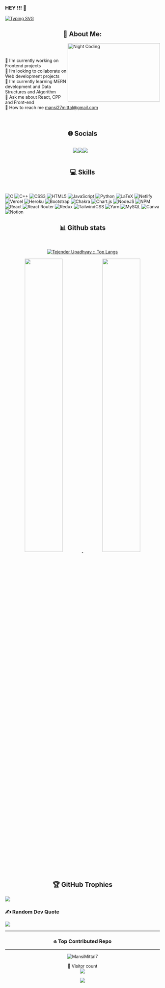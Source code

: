 
### HEY !!! 👋


[![Typing SVG](https://readme-typing-svg.herokuapp.com?font=Merriweather&size=25&duration=4000&pause=1000&color=red&background=00FFE400&center=true&width=435&lines=Mansi+Mittal+this+side+.....;IIIT+BHOPAL+(IT)+2025)](https://git.io/typing-svg)

<h2 align="center">💫 About Me:</h2>
<img alt="Night Coding" src="https://user-images.githubusercontent.com/96309032/210981303-80989856-7ce2-43c8-a9b8-6874fbeeaa19.gif" align="right" height="190" width="300"/>
 <br>

<br>🔭 I'm currently working on Frontend projects<br>🤝 I’m looking to collaborate on Web development projects<br>🌱 I'm currently learning MERN development and Data Structures and Algorithm<br>💬 Ask me about React, CPP and Front-end<br>📧 How to reach me mansi27mittal@gmail.com<br><br><br>

<div>
<h2 align="center">🌐 Socials </h2>
<br/>

<div align="center"> 
<code><a href="https://github.com/MansiMittal7" target="_blank" rel="noreferrer"><img src="https://img.icons8.com/sf-regular-filled/48/null/github.png" /></a><a href="https://instagram.com/mansi.mittal_/?hl=en" target="_blank" rel="noreferrer"><img src="https://img.icons8.com/color/48/null/instagram-new--v1.png" /></a><a href="https://linkedin.com/in/mansi7mittal" target="_blank" rel="noreferrer"><img src="https://img.icons8.com/fluency/48/null/linkedin.png" /></a>  </code>
</div>
<br/>
</div>

<!-- ## 🌐 Socials:
[![Instagram](https://img.shields.io/badge/Instagram-%23E4405F.svg?logo=Instagram&logoColor=white)](https://instagram.com/mansi.mittal_) [![LinkedIn](https://img.shields.io/badge/LinkedIn-%230077B5.svg?logo=linkedin&logoColor=white)](https://linkedin.com/in/mansi7mittal)  -->

<!-- <br/> -->
<!-- # 💻 Skills: --><h2 align="center">💻 Skills</h2>
<br/>

![C](https://img.shields.io/badge/c-%2300599C.svg?style=for-the-badge&logo=c&logoColor=white) ![C++](https://img.shields.io/badge/c++-%2300599C.svg?style=for-the-badge&logo=c%2B%2B&logoColor=white) ![CSS3](https://img.shields.io/badge/css3-%231572B6.svg?style=for-the-badge&logo=css3&logoColor=white) ![HTML5](https://img.shields.io/badge/html5-%23E34F26.svg?style=for-the-badge&logo=html5&logoColor=white) ![JavaScript](https://img.shields.io/badge/javascript-%23323330.svg?style=for-the-badge&logo=javascript&logoColor=%23F7DF1E) ![Python](https://img.shields.io/badge/python-3670A0?style=for-the-badge&logo=python&logoColor=ffdd54) ![LaTeX](https://img.shields.io/badge/latex-%23008080.svg?style=for-the-badge&logo=latex&logoColor=white) ![Netlify](https://img.shields.io/badge/netlify-%23000000.svg?style=for-the-badge&logo=netlify&logoColor=#00C7B7) ![Vercel](https://img.shields.io/badge/vercel-%23000000.svg?style=for-the-badge&logo=vercel&logoColor=white) ![Heroku](https://img.shields.io/badge/heroku-%23430098.svg?style=for-the-badge&logo=heroku&logoColor=white) ![Bootstrap](https://img.shields.io/badge/bootstrap-%23563D7C.svg?style=for-the-badge&logo=bootstrap&logoColor=white) ![Chakra](https://img.shields.io/badge/chakra-%234ED1C5.svg?style=for-the-badge&logo=chakraui&logoColor=white) ![Chart.js](https://img.shields.io/badge/chart.js-F5788D.svg?style=for-the-badge&logo=chart.js&logoColor=white) ![NodeJS](https://img.shields.io/badge/node.js-6DA55F?style=for-the-badge&logo=node.js&logoColor=white) ![NPM](https://img.shields.io/badge/NPM-%23000000.svg?style=for-the-badge&logo=npm&logoColor=white) ![React](https://img.shields.io/badge/react-%2320232a.svg?style=for-the-badge&logo=react&logoColor=%2361DAFB) ![React Router](https://img.shields.io/badge/React_Router-CA4245?style=for-the-badge&logo=react-router&logoColor=white) ![Redux](https://img.shields.io/badge/redux-%23593d88.svg?style=for-the-badge&logo=redux&logoColor=white) ![TailwindCSS](https://img.shields.io/badge/tailwindcss-%2338B2AC.svg?style=for-the-badge&logo=tailwind-css&logoColor=white) ![Yarn](https://img.shields.io/badge/yarn-%232C8EBB.svg?style=for-the-badge&logo=yarn&logoColor=white) ![MySQL](https://img.shields.io/badge/mysql-%2300f.svg?style=for-the-badge&logo=mysql&logoColor=white) ![Canva](https://img.shields.io/badge/Canva-%2300C4CC.svg?style=for-the-badge&logo=Canva&logoColor=white) ![Notion](https://img.shields.io/badge/Notion-%23000000.svg?style=for-the-badge&logo=notion&logoColor=white)
<!-- # 📊 GitHub Stats:
![](https://github-readme-stats.vercel.app/api?username=MansiMittal7&theme=radical&hide_border=false&include_all_commits=false&count_private=true)<br/>
![](https://github-readme-streak-stats.herokuapp.com/?user=MansiMittal7&theme=radical&hide_border=false)<br/>
![](https://github-readme-stats.vercel.app/api/top-langs/?username=MansiMittal7&theme=radical&hide_border=false&include_all_commits=false&count_private=true&layout=compact) -->

<div>
    <h2 align="center"> 📊 Github stats </h2>
      <br/>
        <p align="center">
          <a href="https://github.com/MansiMittal7/">
          <img src="https://github-readme-stats.vercel.app/api/top-langs/?username=MansiMittal7&langs_count=6&theme=gruvbox&layout=compact&hide_border=true" alt="Tejender Upadhyay :: Top Langs" /></a>
        </p>
        <p align="center">
          <a href="https://github.com/MansiMittal7/">
          <img width="49.5%" src="https://github-readme-stats.vercel.app/api?username=MansiMittal7&show_icons=true&theme=gruvbox&hide_border=true" />
          <img width="49.5%" src="https://github-readme-streak-stats.herokuapp.com/?user=MansiMittal7&theme=gruvbox&hide_border=true" />
          </a>
       </p>
     <br>
     <br/>
  </div> 

<br/>


<h2 align="center"> 🏆 GitHub Trophies
  </h2>

![](https://github-profile-trophy.vercel.app/?username=MansiMittal7&theme=radical&no-frame=false&no-bg=false&margin-w=4)

### ✍️ Random Dev Quote
![](https://quotes-github-readme.vercel.app/api?type=vetical&theme=radical)

---
<!-- [![](https://visitcount.itsvg.in/api?id=MansiMittal7&icon=0&color=0)](https://visitcount.itsvg.in) -->
 <h3 align="center">
    🔝 Top Contributed Repo
  </h3>
  <hr>
  <div align="center">
    <p>
      <img src="https://github-contributor-stats.vercel.app/api?username=MansiMittal7&limit=5&theme=discord&combine_all_yearly_contributions=true" alt="MansiMittal7" />
    </p>
   </div> 



<p align="center"> 
  🤝 Visitor count<br>
  <img src="https://profile-counter.glitch.me/MansiMittal7/count.svg" />
</p>



<p align="center" width="100%">
  <img src="https://capsule-render.vercel.app/api?type=waving&color=gradient&height=60&section=footer&width=100"/>
</p>

<!-- Proudly created with GPRM ( https://gprm.itsvg.in ) -->
